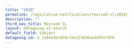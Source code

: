 ```yaml
---
title: "2018"
permalink: /legislative-notifications/revised-sl/2018/
description: ""
third_nav_title: Revised SL
layout: datagovsg-v2-search
default_field: Subject
datagovsg-id: d_1a94a3bc858cfde123650aa349fe7970
---
```

